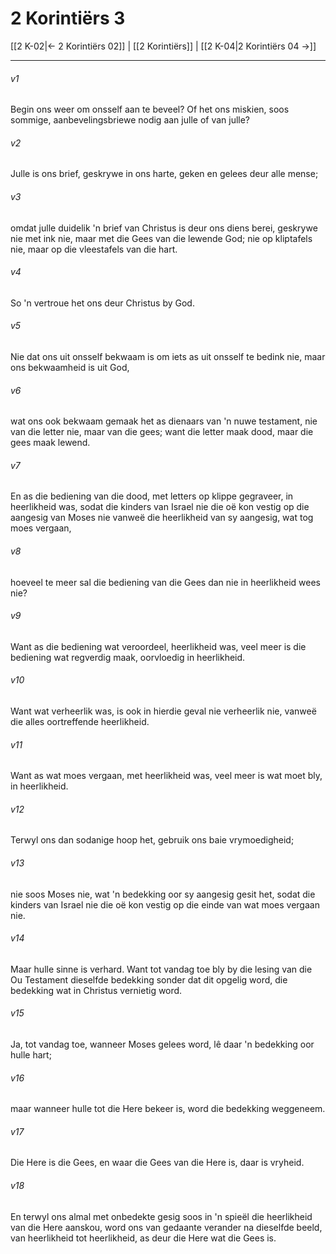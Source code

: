 # 2 Korintiërs 3

[[2 K-02|← 2 Korintiërs 02]] | [[2 Korintiërs]] | [[2 K-04|2 Korintiërs 04 →]]
***

###### v1
Begin ons weer om onsself aan te beveel? Of het ons miskien, soos sommige, aanbevelingsbriewe nodig aan julle of van julle? 
###### v2
Julle is ons brief, geskrywe in ons harte, geken en gelees deur alle mense; 
###### v3
omdat julle duidelik 'n brief van Christus is deur ons diens berei, geskrywe nie met ink nie, maar met die Gees van die lewende God; nie op kliptafels nie, maar op die vleestafels van die hart. 
###### v4
So 'n vertroue het ons deur Christus by God. 
###### v5
Nie dat ons uit onsself bekwaam is om iets as uit onsself te bedink nie, maar ons bekwaamheid is uit God, 
###### v6
wat ons ook bekwaam gemaak het as dienaars van 'n nuwe testament, nie van die letter nie, maar van die gees; want die letter maak dood, maar die gees maak lewend. 
###### v7
En as die bediening van die dood, met letters op klippe gegraveer, in heerlikheid was, sodat die kinders van Israel nie die oë kon vestig op die aangesig van Moses nie vanweë die heerlikheid van sy aangesig, wat tog moes vergaan, 
###### v8
hoeveel te meer sal die bediening van die Gees dan nie in heerlikheid wees nie? 
###### v9
Want as die bediening wat veroordeel, heerlikheid was, veel meer is die bediening wat regverdig maak, oorvloedig in heerlikheid. 
###### v10
Want wat verheerlik was, is ook in hierdie geval nie verheerlik nie, vanweë die alles oortreffende heerlikheid. 
###### v11
Want as wat moes vergaan, met heerlikheid was, veel meer is wat moet bly, in heerlikheid. 
###### v12
Terwyl ons dan sodanige hoop het, gebruik ons baie vrymoedigheid; 
###### v13
nie soos Moses nie, wat 'n bedekking oor sy aangesig gesit het, sodat die kinders van Israel nie die oë kon vestig op die einde van wat moes vergaan nie. 
###### v14
Maar hulle sinne is verhard. Want tot vandag toe bly by die lesing van die Ou Testament dieselfde bedekking sonder dat dit opgelig word, die bedekking wat in Christus vernietig word. 
###### v15
Ja, tot vandag toe, wanneer Moses gelees word, lê daar 'n bedekking oor hulle hart; 
###### v16
maar wanneer hulle tot die Here bekeer is, word die bedekking weggeneem. 
###### v17
Die Here is die Gees, en waar die Gees van die Here is, daar is vryheid. 
###### v18
En terwyl ons almal met onbedekte gesig soos in 'n spieël die heerlikheid van die Here aanskou, word ons van gedaante verander na dieselfde beeld, van heerlikheid tot heerlikheid, as deur die Here wat die Gees is. 
